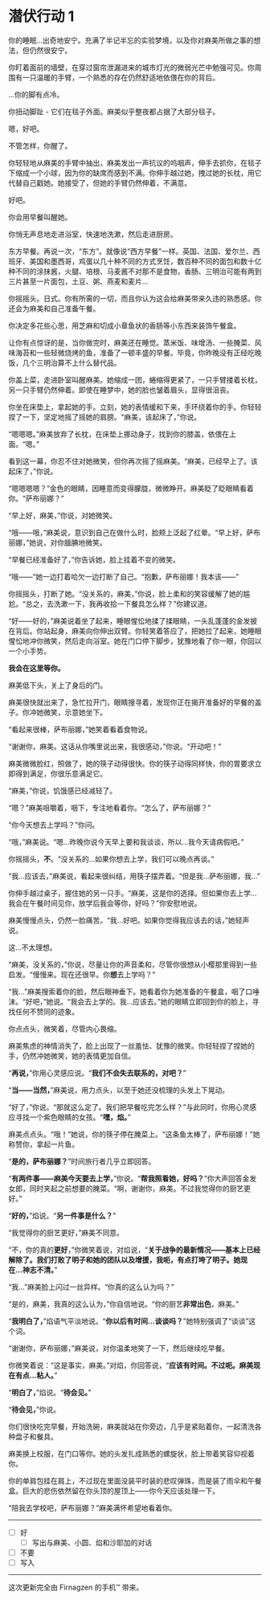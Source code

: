 # 潜伏行动 1

你的睡眠...出奇地安宁。充满了半记半忘的实验梦境，以及你对麻美所做之事的想法，但仍然很安宁。

你盯着面前的墙壁，在穿过窗帘泄漏进来的城市灯光的微弱光芒中勉强可见。你周围有一只温暖的手臂，一个熟悉的存在仍然舒适地依偎在你的背后。

...你的脚有点冷。

你扭动脚趾 - 它们在毯子外面。麻美似乎整夜都占据了大部分毯子。

嗯，好吧。

不管怎样，你醒了。

你轻轻地从麻美的手臂中抽出，麻美发出一声抗议的呜咽声，伸手去抓你，在毯子下缩成一个小球，因为你的缺席而感到不满。你伸手越过她，拽过她的长枕，用它代替自己戳她。她接受了，但她的手臂仍然伸着，不满意。

好吧。

你会用早餐叫醒她。

你悄无声息地走进浴室，快速地洗漱，然后走进厨房。

东方早餐。再说一次，“东方”。就像说“西方早餐”一样。英国、法国、爱尔兰、西班牙、美国和墨西哥，鸡蛋以几十种不同的方式烹饪，数百种不同的面包和数十亿种不同的涂抹酱，火腿、培根、马麦酱不对那不是食物，香肠、三明治可能有两到三片甚至一片面包，土豆、粥、燕麦和麦片...

你摇摇头。日式。你有所需的一切，而且你认为这会给麻美带来久违的熟悉感。你还会为麻美和自己准备午餐。

你决定多花些心思，用芝麻和切成小章鱼状的香肠等小东西来装饰午餐盒。

让你有点惊讶的是，当你做完时，麻美还在睡觉。蒸米饭、味增汤、一些腌菜、风味海苔和一些轻微烧烤的鱼，准备了一顿丰盛的早餐。毕竟，你昨晚没有正经吃晚饭，几个三明治算不上什么替代品。

你盖上菜，走进卧室叫醒麻美。她缩成一团，蜷缩得更紧了，一只手臂搂着长枕，另一只手臂仍然伸着。即使在睡梦中，她的脸也皱着眉头，显得很沮丧。

你坐在床垫上，拿起她的手。立刻，她的表情缓和下来，手环绕着你的手。你轻轻捏了一下，坚定地摇了摇她的肩膀。“麻美，该起床了，”你说。

“嗯嗯嗯。”麻美放弃了长枕，在床垫上挪动身子，找到你的膝盖，依偎在上面。“嗯。”

看到这一幕，你忍不住对她微笑，但你再次摇了摇麻美。“麻美，已经早上了。该起床了，”你说。

“嗯嗯嗯嗯？”金色的眼睛，因睡意而变得朦胧，微微睁开。麻美眨了眨眼睛看着你。“萨布丽娜？”

“早上好，麻美，”你说，对她微笑。

“哦——哦，”麻美说，意识到自己在做什么时，脸颊上泛起了红晕。“早上好，萨布丽娜，”她说，对你腼腆地微笑。

“早餐已经准备好了，”你告诉她，脸上挂着不变的微笑。

“哦——”她一边打着哈欠一边打断了自己。“抱歉，萨布丽娜！我本该——”

你摇摇头，打断了她。“没关系的，麻美，”你说，脸上柔和的笑容缓解了她的尴尬。“总之，去洗漱一下，我再收拾一下餐具怎么样？”你建议道。

“好——好的，”麻美说着坐了起来，睡眼惺忪地揉了揉眼睛，一头乱蓬蓬的金发披在背后。你站起身，麻美向你伸出双臂。你轻笑着答应了，把她拉了起来，她睡眼惺忪地冲你微笑，然后走向浴室。她在门口停下脚步，犹豫地看了你一眼，你回以一个小手势。

**我会在这里等你。**

麻美低下头，关上了身后的门。

麻美很快就出来了，急忙拉开门，眼睛搜寻着，发现你正在揭开准备好的早餐的盖子。你冲她微笑，示意她坐下。

“看起来很棒，萨布丽娜，”她笑着看着食物说。

“谢谢你，麻美。这话从你嘴里说出来，我很感动，”你说。“开动吧！”

麻美微微脸红，照做了，她的筷子动得很快。你的筷子动得同样快，你的胃要求立即得到满足，你很乐意满足它。

“麻美，”你说，饥饿感已经减轻了。

“嗯？”麻美咀嚼着，咽下，专注地看着你。“怎么了，萨布丽娜？”

“你今天想去上学吗？”你问。

“哦，”麻美说。“嗯...昨晚你说今天早上要和我谈谈，所以...我今天请病假吧。”

你摇摇头，**不**。“没关系的...如果你想去上学，我们可以晚点再谈。”

“我...应该去，”麻美说，看起来很纠结，用筷子摆弄着。“但是我...萨布丽娜，我...”

你伸手越过桌子，握住她的另一只手。“麻美，这是你的选择。但如果你去上学...我会在午餐时间见你，放学后我会等你，好吗？”你安慰地说。

麻美慢慢点头，仍然一脸痛苦。“我...好吧。如果你觉得我应该去的话，”她轻声说。

这...不太理想。

“麻美，没关系的，”你说，尽量让你的声音柔和，尽管你很想从小樱那里得到一些启发。“慢慢来。现在还很早。你**想**去上学吗？”

“我...”麻美搜索着你的脸，然后眼神垂下。她看着你为她准备的午餐盒，咽了口唾沫。“好吧，”她说。“我会去上学的。我...应该去。”她的眼睛立即回到你的脸上，寻找任何不赞同的迹象。

你点点头，微笑着，尽管内心畏缩。

麻美焦虑的神情消失了，脸上出现了一丝羞怯、犹豫的微笑。你轻轻捏了捏她的手，仍然冲她微笑，她的表情更加自信。

“**再说，**”你用心灵感应说。“**我们不会失去联系的，对吧？**”

“**当——当然，**”麻美说，用力点头，以至于她还没梳理的头发上下晃动。

“好了，”你说。“那就这么定了。我们把早餐吃完怎么样？”与此同时，你用心灵感应寻找一个紫色眼睛的女孩。“**嘿，焰。**”

麻美点点头。“哦！”她说，你的筷子停在腌菜上。“这条鱼太棒了，萨布丽娜！”她称赞你，拿起一片鱼。

“**是的，萨布丽娜？**”时间旅行者几乎立即回答。

“**有两件事——麻美今天要去上学，**”你说。“**帮我照看她，好吗？**”你大声回答金发女郎，同时夹起之前想要的腌菜。“啊，谢谢你，麻美。不过我觉得你的厨艺更好。”

“**好的，**”焰说。“**另一件事是什么？**”

“我觉得你的厨艺更好，”麻美不同意。

“不，你的真的**更好**，”你微笑着说，对焰说，“**关于战争的最新情况——基本上已经解除了。我们打败了明子和她的团队以及增援，我呃，有点打垮了明子。她现在...神志不清。**”

“我...”麻美脸上闪过一丝异样。“你真的这么认为吗？”

“是的，麻美，我真的这么认为，”你自信地说。“你的厨艺**非常出色**，麻美。”

“**我明白了，**”焰语气平淡地说。“**你以后有时间...**谈谈**吗？**”她特别强调了“谈谈”这个词。

“谢谢你，萨布丽娜，”麻美说，对你温柔地笑了一下，然后继续吃早餐。

你微笑着说：“这是事实，麻美。”对焰，你回答说，“**应该有时间。不过呃。麻美现在有点...粘人。**”

“**明白了，**”焰说。“**待会见。**”

“**待会见，**”你说。

你们很快吃完早餐，开始洗碗，麻美就站在你旁边，几乎是紧贴着你，一起清洗各种盘子和餐具。

麻美换上校服，在门口等你。她的头发扎成熟悉的螺旋状，脸上带着笑容仰视着你。

你的单肩包挂在肩上，不过现在里面没装平时装的悲叹弹珠，而是装了雨伞和午餐盒。巨大的悲伤依然留在你头顶的屋顶上——你今天应该处理一下。

“陪我去学校吧，萨布丽娜？”麻美满怀希望地看着你。

---

- [ ] 好
  - [ ] 写出与麻美、小圆、焰和沙耶加的对话
- [ ] 不要
- [ ] 写入

---

这次更新完全由 Firnagzen 的手机™ 带来。
